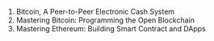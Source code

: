 1. Bitcoin, A Peer-to-Peer Electronic Cash System
2. Mastering Bitcoin: Programming the Open Blockchain
3. Mastering Ethereum: Building Smart Contract and DApps